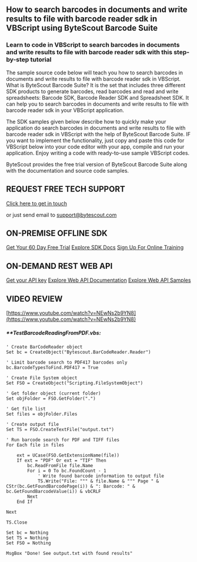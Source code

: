 ## How to search barcodes in documents and write results to file with barcode reader sdk in VBScript using ByteScout Barcode Suite

### Learn to code in VBScript to search barcodes in documents and write results to file with barcode reader sdk with this step-by-step tutorial

The sample source code below will teach you how to search barcodes in documents and write results to file with barcode reader sdk in VBScript. What is ByteScout Barcode Suite? It is the set that includes three different SDK products to generate barcodes, read barcodes and read and write spreadsheets: Barcode SDK, Barcode Reader SDK and Spreadsheet SDK. It can help you to search barcodes in documents and write results to file with barcode reader sdk in your VBScript application.

The SDK samples given below describe how to quickly make your application do search barcodes in documents and write results to file with barcode reader sdk in VBScript with the help of ByteScout Barcode Suite. IF you want to implement the functionality, just copy and paste this code for VBScript below into your code editor with your app, compile and run your application. Enjoy writing a code with ready-to-use sample VBScript codes.

ByteScout provides the free trial version of ByteScout Barcode Suite along with the documentation and source code samples.

## REQUEST FREE TECH SUPPORT

[Click here to get in touch](https://bytescout.zendesk.com/hc/en-us/requests/new?subject=ByteScout%20Barcode%20Suite%20Question)

or just send email to [support@bytescout.com](mailto:support@bytescout.com?subject=ByteScout%20Barcode%20Suite%20Question) 

## ON-PREMISE OFFLINE SDK 

[Get Your 60 Day Free Trial](https://bytescout.com/download/web-installer?utm_source=github-readme)
[Explore SDK Docs](https://bytescout.com/documentation/index.html?utm_source=github-readme)
[Sign Up For Online Training](https://academy.bytescout.com/)


## ON-DEMAND REST WEB API

[Get your API key](https://pdf.co/documentation/api?utm_source=github-readme)
[Explore Web API Documentation](https://pdf.co/documentation/api?utm_source=github-readme)
[Explore Web API Samples](https://github.com/bytescout/ByteScout-SDK-SourceCode/tree/master/PDF.co%20Web%20API)

## VIDEO REVIEW

[https://www.youtube.com/watch?v=NEwNs2b9YN8](https://www.youtube.com/watch?v=NEwNs2b9YN8)




<!-- code block begin -->

##### ****TestBarcodeReadingFromPDF.vbs:**
    
```
' Create BarCodeReader object
Set bc = CreateObject("Bytescout.BarCodeReader.Reader")

' Limit barcode search to PDF417 barcodes only
bc.BarcodeTypesToFind.PDF417 = True

' Create File System object
Set FSO = CreateObject("Scripting.FileSystemObject")

' Get folder object (current folder)
Set objFolder = FSO.GetFolder(".")

' Get file list
Set files = objFolder.Files

' Create output file
Set TS = FSO.CreateTextFile("output.txt")

' Run barcode search for PDF and TIFF files
For Each file in files

	ext = UCase(FSO.GetExtensionName(file))	
	If ext = "PDF" Or ext = "TIF" Then
		bc.ReadFromFile file.Name
		For i = 0 To bc.FoundCount - 1
			' Write found barcode information to output file
			TS.Write("File: """ & file.Name & """ Page " & CStr(bc.GetFoundBarcodePage(i)) & ": Barcode: " & bc.GetFoundBarcodeValue(i)) & vbCRLF
		Next
    End If 
    
Next

TS.Close

Set bc = Nothing
Set TS = Nothing
Set FSO = Nothing

MsgBox "Done! See output.txt with found results"


```

<!-- code block end -->